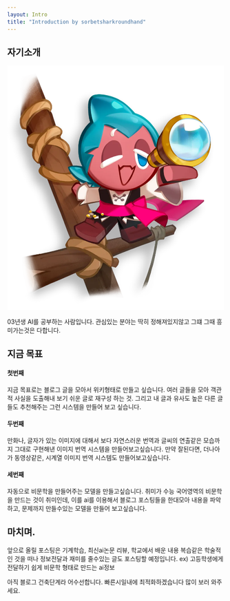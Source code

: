 ```yaml
---
layout: Intro
title: "Introduction by sorbetsharkroundhand"
---
```


## 자기소개
![alt sorbetshark_image](<./image_folder/intro_sorbetshark.png>)

03년생 AI를 공부하는 사람입니다. 
관심있는 분야는 딱히 정해져있지않고 그떄 그때 흥미가는것은 다합니다.


## 지금 목표
#### 첫번째
지금 목표로는 블로그 글을 모아서 위키형태로 만들고 싶습니다.
여러 글들을 모아 객관적 사실을 도출해내 보기 쉬운 글로 재구성 하는 것.
그리고 내 글과 유사도 높은 다른 글들도 추천해주는 그런 시스템을 만들어 보고 싶습니다.

#### 두번째
만화나, 글자가 있는 이미지에 대해서 보다 자연스러운 번역과
글씨의 연출같은 모습까지 그대로 구현해낸 이미지 번역 시스템을 만들어보고싶습니다.
만약 잘된다면, 더나아가 동영상같은, 시계열 이미지 번역 시스템도 만들어보고싶습니다.

#### 세번째
자동으로 비문학을 만들어주는 모델을 만들고싶습니다.
취미가 수능 국어영역의 비문학을 만드는 것이 취미인데, 이를 ai를 이용해서 블로그 포스팅들을
한대모아 내용을 파악하고, 문제까지 만들수있는 모델을 만들어 보고싶습니다.

## 마치며.
앞으로 올릴 포스팅은 기계학습, 최신ai논문 리뷰, 학교에서 배운 내용 복습같은 학술적인 것을 떠나
정보전달과 재미를 줄수있는 글도 포스팅할 예정입니다. 
ex) 고등학생에게 전달하기 쉽게 비문학 형태로 만드는 ai정보

아직 블로그 건축단계라 어수선합니다. 빠른시일내에 최적화하겠습니다
많이 보러 와주세요.